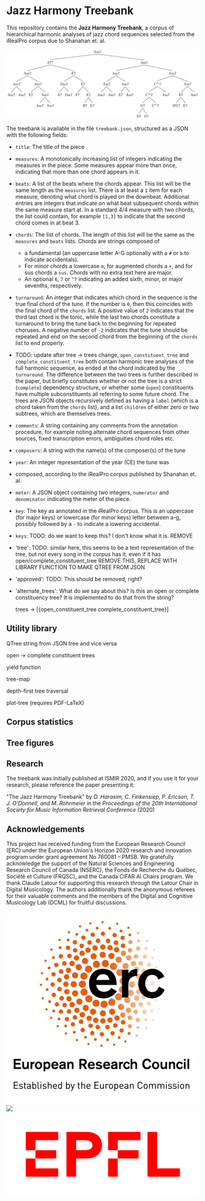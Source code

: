 # Jazz Harmony Treebank

This repository contains the **Jazz Harmony Treebank**, a corpus of
hierarchical harmonic analyses of jazz chord sequences selected from the
iRealPro corpus due to Shanahan et. al.

![](images/summertime.png?raw=true)

The treebank is available in the file `treebank.json`, structured as a
JSON with the following fields:

 * `title`: The title of the piece
 * `measures`: A monotonically increasing list of integers indicating the
    measures in the piece. Some measures appear more than once, indicating
    that more than one chord appears in it.
 * `beats`: A list of the beats where the chords appear. This list will be
    the same length as the `measures` list. There is at least a
    `1` item for each measure, denoting what chord is played on the
    downbeat. Additional entries are integers that indicate on what beat
    subsequent chords within the same measure start at. In a standard 4/4
    measure with two chords, the list could contain, for example `[1,3]` to
    indicate that the second chord comes in at beat 3.
 * `chords`: The list of chords. The length of this list will be the same
   as the `measures` and `beats` lists. Chords are strings composed of 
   * a fundamental (an uppercase letter A-G optionally with a `#` or `b` to
     indicate accidentals).
   * For minor chords a lowercase `m`, for augmented chords a `+`, and for
     sus chords a `sus`. Chords with no extra text here are major.
   * An optional `6`, `7` or `^7` indicating an added sixth, minor, or
     major sevenths, respectively.
 * `turnaround`: An integer that indicates which chord in the sequence is
   the true final chord of the tune. If the number is `0`, then this
   coincides with the final chord of the `chords` list. A positive value of
   `2` indicates that the third last chord is the tonic, while the last two
   chords constitute a turnaround to bring the tune back to the beginning
   for repeated choruses. A negative number of `-2` indicates that the tune
   should be repeated and end on the second chord from the beginning of the
   `chords` list to end properly.
 * TODO: update after tree -> trees change,
   `open_constituent_tree` and `complete_constituent_tree` both contain
   harmonic tree analyses of the full harmonic sequence, as ended at the
   chord indicated by the `turnaround`. The difference between the two
   trees is further described in the paper, but briefly constitutes whether
   or not the tree is a strict (`complete`) dependency structure, or
   whether some (`open`) constituents have multiple subconstituents all
   referring to some future chord. The trees are JSON objects recursively
   defined as having a `label` (which is a chord taken from the `chords`
   list), and a list `children` of either zero or two subtrees, which are
   themselves trees.
 * `comments`: A string containing any comments from the annotation
   procedure, for example noting alternate chord sequences from other
   sources, fixed transcription errors, ambiguities chord roles etc.
 * `composers`: A string with the name(s) of the composer(s) of the tune
 * `year`: An integer representation of the year (CE) the tune was
 * composed, according to the iRealPro corpus published by Shanahan et. al.
 * `meter`: A JSON object containing two integers, `numerator` and
   `denominator` indicating the meter of the piece.
 * `key`: The key as annotated in the iRealPro corpus. This is an uppercase
   (for major keys) or lowercase (for minor keys) letter between a-g,
   possibly followed by a `-` to indicate a lowering accidental. 
 * `keys`: TODO: do we want to keep this? I don't know what it is. REMOVE
 * 'tree': TODO: similar here, this seems to be a text representation of
   the tree, but not every song in the corpus has it, even if it has
   open/complete_constituent_tree REMOVE THIS, REPLACE WITH LIBRARY
   FUNCTION TO MAKE QTREE FROM JSON
 * 'approved': TODO: This should be removed, right?
 * 'alternate_trees': What do we say about this? Is this an open or complete
   constituency tree? It is implemented to do that from the string?
   

   trees -> [{open_constituent_tree
            complete_constituent_tree}]

## Utility library

QTree string from JSON tree and vice versa

open -> complete constituent trees

yield function

tree-map

depth-first tree traversal

plot-tree (requires PDF-LaTeX)

## Corpus statistics

## Tree figures

## Research

The treebank was initially published at ISMIR 2020, and if you use it for
your research, please reference the paper presenting it:

"The Jazz Harmony Treebank" by _D. Harasim, C. Finkensiep, P. Ericson, T. J. O'Donnell, and M. Rohrmeier_ in the _Proceedings of the 20th International Society for Music Information Retrieval Conference_ (2020)


## Acknowledgements

This project has received funding from the European Research Council
(ERC) under the European Union's Horizon 2020 research and innovation
program under grant agreement No 760081 – PMSB. We gratefully
acknowledge the support of the Natural Sciences and Engineering
Research Council of Canada (NSERC), the Fonds de Recherche du
Québec, Société et Culture (FRQSC), and the Canada CIFAR
AI Chairs program. We thank Claude Latour for supporting this research
through the Latour Chair in Digital Musicology. The authors
additionally thank the anonymous referees for their valuable comments
and the members of the Digital and Cognitive Musicology Lab (DCML) for
fruitful discussions.

![](images/erc-logo.jpg?raw=true)
![](images/eu-flag.png?raw=true)
![](images/epfl-logo.png?raw=true)
